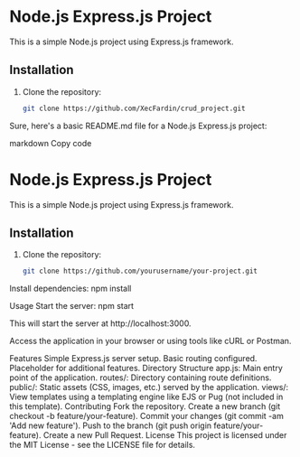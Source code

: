 # Node.js Express.js Project

This is a simple Node.js project using Express.js framework.

## Installation

1. Clone the repository:

   ```bash
   git clone https://github.com/XecFardin/crud_project.git

Sure, here's a basic README.md file for a Node.js Express.js project:

markdown
Copy code
# Node.js Express.js Project

This is a simple Node.js project using Express.js framework.

## Installation

1. Clone the repository:

   ```bash
   git clone https://github.com/yourusername/your-project.git
   
Install dependencies:
npm install

Usage
Start the server:
npm start

This will start the server at http://localhost:3000.

Access the application in your browser or using tools like cURL or Postman.

Features
Simple Express.js server setup.
Basic routing configured.
Placeholder for additional features.
Directory Structure
app.js: Main entry point of the application.
routes/: Directory containing route definitions.
public/: Static assets (CSS, images, etc.) served by the application.
views/: View templates using a templating engine like EJS or Pug (not included in this template).
Contributing
Fork the repository.
Create a new branch (git checkout -b feature/your-feature).
Commit your changes (git commit -am 'Add new feature').
Push to the branch (git push origin feature/your-feature).
Create a new Pull Request.
License
This project is licensed under the MIT License - see the LICENSE file for details.

